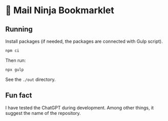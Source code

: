 # 🥷 Mail Ninja Bookmarklet

## Running

Install packages (if needed, the packages are connected with Gulp script).

```sh
npm ci
```

Then run:

```sh
npx gulp
```

See the `./out` directory.

## Fun fact

I have tested the ChatGPT during development. Among other things, it suggest the name of the repository.
